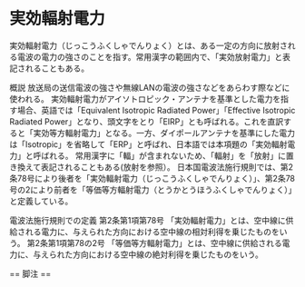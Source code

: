 # 実効輻射電力

実効輻射電力（じっこうふくしゃでんりょく）とは、ある一定の方向に放射される電波の電力の強さのことを指す。常用漢字の範囲内で、「実効放射電力」と表記されることもある。

概説
放送局の送信電波の強さや無線LANの電波の強さなどをあらわす際などに使われる。
実効輻射電力がアイソトロピック・アンテナを基準とした電力を指す場合、英語では「Equivalent Isotropic Radiated Power」「Effective Isotropic Radiated Power」となり、頭文字をとり「EIRP」とも呼ばれる。これを直訳すると「実効等方輻射電力」となる。一方、ダイポールアンテナを基準にした電力は「Isotropic」を省略して「ERP」と呼ばれ、日本語では本項題の「実効輻射電力」と呼ばれる。
常用漢字に「輻」が含まれないため、「輻射」を「放射」に置き換えて表記されることもある(放射を参照）。
日本国電波法施行規則では、第2条78号により後者を「実効輻射電力（じっこうふくしゃでんりょく）」、第2条78号の2により前者を「等価等方輻射電力（とうかとうほうふくしゃでんりょく）」と定義している。

電波法施行規則での定義
第2条第1項第78号
「実効輻射電力」とは、空中線に供給される電力に、与えられた方向における空中線の相対利得を乗じたものをいう。
第2条第1項第78の2号
「等価等方輻射電力」とは、空中線に供給される電力に、与えられた方向における空中線の絶対利得を乗じたものをいう。


== 脚注 ==